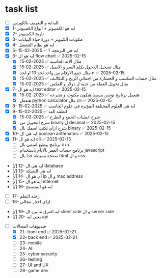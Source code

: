 # task list
- [ ]  البداية و التعريف بالكورس
- [x] 1- ايه هو الكمبيوتر + انواع الكمبيوتر
- [x] 2- تاريخ الكمبيوتر
- [x] 3- مكونات الكبيوتر + دورة حياة البيانات
- [x] 4- ايه هو نظام التشغيل 
- [x] 5- ايه هي البرمجة ؟ ✅ 2025-02-15
- [x] 6- ايه هو ال flow chart ✅ 2025-02-15
	- [x] مثال الاله الحاسبة ✅ 2025-02-15
	- [x] مثال تسجيل الدخول بكلم السر و الايميل ✅ 2025-02-15
	- [x] مثال جمع الارقام من واحد لحد 10 او لحد n ✅ 2025-02-15
	- [x] مثال حساب المكسب و الخسارة من اجمالي الربح و التكاليف ✅ 2025-02-15
	- [x] مثال تحويل العملة من جنيه ل دولار و العكس ✅ 2025-02-15
- [x] 7- ايه هو ال text editor ✅ 2025-02-15
	- [x] هنعمل برنامج نوتس بسيط هيكون مكتوب و نشرحه ✅ 2025-02-15
	- [x] هنعمل python calculator عال cli ✅ 2025-02-15
- [x] 8- ايه هي العلوم المختلفة المؤثرة في علوم الحاسب ✅ 2025-02-15
- [x] 9- انظمة العد ✅ 2025-02-15
	- [x] شرح عمليات الجمع و الطرح ✅ 2025-02-15
	- [x] شرح التحويل من binary ل decimal ✅ 2025-02-15
	- [x] شرح ازاي تكتب اسمك بال binary ✅ 2025-02-15
- [x] 10- ايه هي ال boolean arithmatics ✅ 2025-02-15
- [x] 11- ايه هو ال cli ✅ 2025-02-15
	- [ ] برنامج بيطبع اسمي بال c++
	- [ ] برنامج حساب العمر بالايام باستخدام javascript
	- [ ] صفحة بسيطة جدا بال html و ال css
- [/] 12- ايه هي ال database
- [/] 13- ايه هي الشبكة
- [/] 14- اي هو ال ip و ال mac address
- [/] 15- ايه هو ال internet
- [/] 16- ايه هو المتصفح
- [ ] 17- رحلة التعلم
- [ ] 18- ازاي اختار مجالي
- [/] 19- ايه الفرق ما بين ال client side و ال server side
- [/] 20- يعني ايه api
- [ ] فيديوهات المجالات
	- [x] 21- front end ✅ 2025-02-21
	- [x] 22- back end ✅ 2025-02-21
	- [ ] 23- mobile 
	- [ ] 24- AI 
	- [ ] 25- cyber security
	- [ ] 26- testing 
	- [ ] 27- UI and UX
	- [ ] 28- game dev
